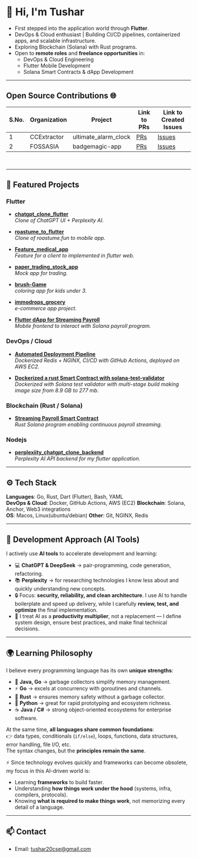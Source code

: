 # 👋 Hi, I'm Tushar  

- First stepped into the application world through **Flutter**.
- DevOps & Cloud enthusiast | Building CI/CD pipelines, containerized apps, and scalable infrastructure.  
- Exploring Blockchain (Solana) with Rust programs.  
- Open to **remote roles** and **freelance opportunities** in:  
   - DevOps & Cloud Engineering  
   - Flutter Mobile Development  
   - Solana Smart Contracts & dApp Development  

---

## Open Source Contributions 🌐

| S.No. | Organization | Project             | Link to PRs                                                                                       | Link to Created Issues                                                                                 |
|-------|--------------|---------------------|---------------------------------------------------------------------------------------------------|---------------------------------------------------------------------------------------------------------|
| 1     | CCExtractor  | ultimate_alarm_clock | [PRs](https://github.com/CCExtractor/ultimate_alarm_clock/pulls?q=is%3Apr+author%3Atushar11kh+is%3Aclosed) | [Issues](https://github.com/CCExtractor/ultimate_alarm_clock/issues?q=is%3Aissue+is%3Aclosed+author%3Atushar11kh) |
| 2     | FOSSASIA     | badgemagic-app      | [PRs](https://github.com/fossasia/badgemagic-app/pulls?q=is%3Apr+is%3Aclosed+author%3Atushar11kh) | [Issues](https://github.com/fossasia/badgemagic-app/issues?q=is%3Aissue%20state%3Aclosed%20author%3Atushar11kh) |
 

<br>

---


## 🚀 Featured Projects  

### Flutter 

- [**chatgpt_clone_flutter**](https://github.com/tushar11kh/chatgpt_clone_flutter)  
   *Clone of ChatGPT UI + Perplexity AI.*

- [**roastume_to_flutter**](https://github.com/tushar11kh/roastume_to_flutter)  
   *Clone of roastume.fun to mobile app.*
  
- [**Feature_medical_app**](https://github.com/tushar11kh/feature_medical_app?tab=readme-ov-file)  
   *Feature for a client to implemented in flutter web.*

- [**paper_trading_stock_app**](https://github.com/tushar11kh/paper_trading_stock_app)  
   *Mock app for trading.* 

- [**brush-Game**](https://github.com/tushar11kh/brush-Game)  
   *coloring app for kids under 3.*

- [**immodrops_grocery**](https://github.com/tushar11kh/immodrops_grocery)  
   *e-commerce app project.* 
  
- [**Flutter dApp for Streaming Payroll**](https://github.com/tushar11kh/streaming_payroll_solana_flutter)  
   *Mobile frontend to interact with Solana payroll program.*  

### DevOps / Cloud  
- [**Automated Deployment Pipeline**](https://github.com/tushar11kh/cli_redis_nginx)  
   *Dockerized Redis + NGINX, CI/CD with GitHub Actions, deployed on AWS EC2.*  

- [**Dockerized a rust Smart Contract with solana-test-validator**](https://github.com/tushar11kh/streaming_payroll_solana)  
   *Dockerized with Solana test validator with multi-stage build making image size from 8.9 GB to 277 mb.*

### Blockchain (Rust / Solana)  
- [**Streaming Payroll Smart Contract**](https://github.com/tushar11kh/streaming_payroll_solana)  
   *Rust Solana program enabling continuous payroll streaming.*

### Nodejs 
- [**perplexiity_chatgpt_clone_backend**](https://github.com/tushar11kh/perplexiity_chatgpt_clone_backend)  
   *Perplexity AI API backend for my flutter application.*


---

## ⚙️ Tech Stack  

**Languages**: Go, Rust, Dart (Flutter), Bash, YAML  
**DevOps & Cloud**: Docker, GitHub Actions, AWS (EC2) 
**Blockchain**: Solana, Anchor, Web3 integrations  
**OS**: Macos, Linux(ubuntu/debian)
**Other**: Git, NGINX, Redis

---

## 🤖 Development Approach (AI Tools)  

I actively use **AI tools** to accelerate development and learning:  

- 💻 **ChatGPT & DeepSeek** → pair-programming, code generation, refactoring.  
- 📚 **Perplexity** → for researching technologies I know less about and quickly understanding new concepts.  
- 🔒 Focus: **security, reliability, and clean architecture**. I use AI to handle boilerplate and speed up delivery, while I carefully **review, test, and optimize** the final implementation.  
- 🚀 I treat AI as a **productivity multiplier**, not a replacement — I define system design, ensure best practices, and make final technical decisions.  

---

## 🌍 Learning Philosophy  

I believe every programming language has its own **unique strengths**:  
- 🧹 **Java, Go** → garbage collectors simplify memory management.  
- ⚡ **Go** → excels at concurrency with goroutines and channels.  
- 🔐 **Rust** → ensures memory safety without a garbage collector.  
- 🐍 **Python** → great for rapid prototyping and ecosystem richness.  
- ☕ **Java / C#** → strong object-oriented ecosystems for enterprise software.  

At the same time, **all languages share common foundations**:  
👉 data types, conditionals (`if/else`), loops, functions, data structures, error handling, file I/O, etc.  
The syntax changes, but the **principles remain the same**.  

⚡ Since technology evolves quickly and frameworks can become obsolete, my focus in this AI-driven world is:  
- Learning **frameworks** to build faster.  
- Understanding **how things work under the hood** (systems, infra, compilers, protocols).  
- Knowing **what is required to make things work**, not memorizing every detail of a language.

---

## 📫 Contact  

- Email: tushar20cse@gmail.com

